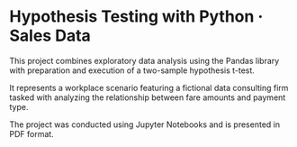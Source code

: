 # Hypothesis Testing with Python · Sales Data

This project combines exploratory data analysis using the Pandas library with preparation and execution of a two-sample hypothesis t-test.

It represents a workplace scenario featuring a fictional data consulting firm tasked with analyzing the relationship between fare amounts and payment type.

The project was conducted using Jupyter Notebooks and is presented in PDF format.
